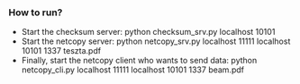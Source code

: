 ### How to run?

* Start the checksum server: python checksum_srv.py localhost 10101
* Start the netcopy server: python netcopy_srv.py localhost 11111 localhost 10101 1337 teszta.pdf
* Finally, start the netcopy client who wants to send data: python netcopy_cli.py localhost 11111 localhost 10101 1337 beam.pdf